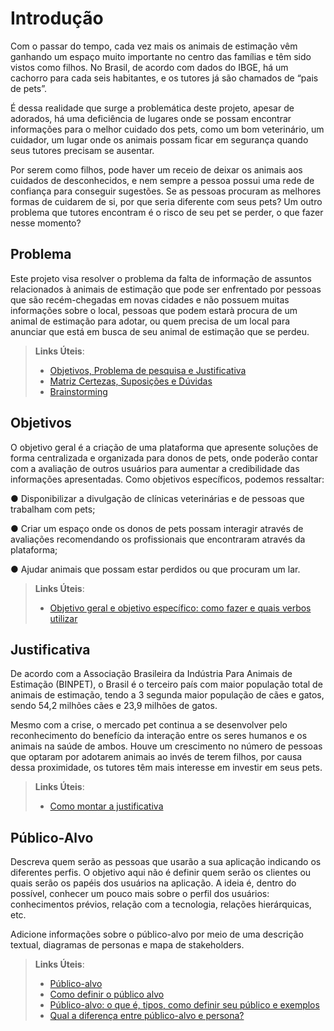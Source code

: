 # Introdução
Com o passar do tempo, cada vez mais os animais de estimação vêm ganhando um espaço
muito importante no centro das famílias e têm sido vistos como filhos. No Brasil, de acordo
com dados do IBGE, há um cachorro para cada seis habitantes, e os tutores já são
chamados de “pais de pets”.

É dessa realidade que surge a problemática deste projeto, apesar de adorados, há uma
deficiência de lugares onde se possam encontrar informações para o melhor cuidado dos
pets, como um bom veterinário, um cuidador, um lugar onde os animais possam ficar em
segurança quando seus tutores precisam se ausentar.

Por serem como filhos, pode haver um receio de deixar os animais aos cuidados de
desconhecidos, e nem sempre a pessoa possui uma rede de confiança para conseguir
sugestões. Se as pessoas procuram as melhores formas de cuidarem de si, por que seria
diferente com seus pets? Um outro problema que tutores encontram é o risco de seu pet se
perder, o que fazer nesse momento?



## Problema
Este projeto visa resolver o problema da falta de informação de assuntos relacionados à animais de estimação que pode ser enfrentado por pessoas que são recém-chegadas em novas cidades e não possuem muitas informações sobre o local, pessoas que podem estarà procura de um animal de estimação para adotar, ou quem precisa de um local para anunciar que está em busca de seu animal de estimação que se perdeu.
> **Links Úteis**:
> - [Objetivos, Problema de pesquisa e Justificativa](https://medium.com/@versioparole/objetivos-problema-de-pesquisa-e-justificativa-c98c8233b9c3)
> - [Matriz Certezas, Suposições e Dúvidas](https://medium.com/educa%C3%A7%C3%A3o-fora-da-caixa/matriz-certezas-suposi%C3%A7%C3%B5es-e-d%C3%BAvidas-fa2263633655)
> - [Brainstorming](https://www.euax.com.br/2018/09/brainstorming/)

## Objetivos
O objetivo geral é a criação de uma plataforma que apresente soluções de forma
centralizada e organizada para donos de pets, onde poderão contar com a avaliação de
outros usuários para aumentar a credibilidade das informações apresentadas.
Como objetivos específicos, podemos ressaltar:

● Disponibilizar a divulgação de clínicas veterinárias e de pessoas que trabalham com
pets;

● Criar um espaço onde os donos de pets possam interagir através de avaliações
recomendando os profissionais que encontraram através da plataforma;

● Ajudar animais que possam estar perdidos ou que procuram um lar.


 
> **Links Úteis**:
> - [Objetivo geral e objetivo específico: como fazer e quais verbos utilizar](https://blog.mettzer.com/diferenca-entre-objetivo-geral-e-objetivo-especifico/)

## Justificativa
De acordo com a Associação Brasileira da Indústria Para Animais de Estimação (BINPET),
o Brasil é o terceiro país com maior população total de animais de estimação, tendo a
3 segunda maior população de cães e gatos, sendo 54,2 milhões cães e 23,9 milhões de
gatos.

Mesmo com a crise, o mercado pet continua a se desenvolver pelo reconhecimento do
benefício da interação entre os seres humanos e os animais na saúde de ambos.
Houve um crescimento no número de pessoas que optaram por adotarem animais ao invés
de terem filhos, por causa dessa proximidade, os tutores têm mais interesse em investir em
seus pets.

> **Links Úteis**:
> - [Como montar a justificativa](https://guiadamonografia.com.br/como-montar-justificativa-do-tcc/)

## Público-Alvo

Descreva quem serão as pessoas que usarão a sua aplicação indicando os diferentes perfis. O objetivo aqui não é definir quem serão os clientes ou quais serão os papéis dos usuários na aplicação. A ideia é, dentro do possível, conhecer um pouco mais sobre o perfil dos usuários: conhecimentos prévios, relação com a tecnologia, relações
hierárquicas, etc.

Adicione informações sobre o público-alvo por meio de uma descrição textual, diagramas de personas e mapa de stakeholders.

> **Links Úteis**:
> - [Público-alvo](https://blog.hotmart.com/pt-br/publico-alvo/)
> - [Como definir o público alvo](https://exame.com/pme/5-dicas-essenciais-para-definir-o-publico-alvo-do-seu-negocio/)
> - [Público-alvo: o que é, tipos, como definir seu público e exemplos](https://klickpages.com.br/blog/publico-alvo-o-que-e/)
> - [Qual a diferença entre público-alvo e persona?](https://rockcontent.com/blog/diferenca-publico-alvo-e-persona/)
